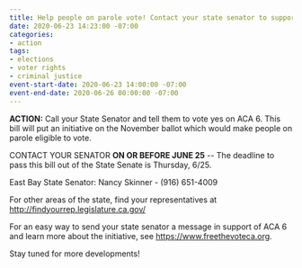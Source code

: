 ```yaml
---
title: Help people on parole vote! Contact your state senator to support ACA 6
date: 2020-06-23 14:23:00 -07:00
categories:
- action
tags:
- elections
- voter rights
- criminal justice
event-start-date: 2020-06-23 14:00:00 -07:00
event-end-date: 2020-06-26 00:00:00 -07:00
---
```


**ACTION:** Call your State Senator and tell them to vote yes on ACA 6. This bill will put an initiative on the November ballot which would make people on parole eligible to vote. 

CONTACT YOUR SENATOR **ON OR BEFORE JUNE 25** -- The deadline to pass this bill out of the State Senate is Thursday, 6/25. 

East Bay State Senator: Nancy Skinner - (916) 651-4009

For other areas of the state, find your representatives at http://findyourrep.legislature.ca.gov/

For an easy way to send your state senator a message in support of ACA 6 and learn more about the initiative, see https://www.freethevoteca.org.

Stay tuned for more developments! 